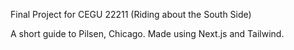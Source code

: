 Final Project for CEGU 22211 (Riding about the South Side)

A short guide to Pilsen, Chicago. Made using Next.js and Tailwind.

